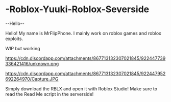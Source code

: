 # -Roblox-Yuuki-Roblox-Severside

--Hello--

Hello! My name is MrFlipPhone. I mainly work on roblox games and roblox exploits.

WIP but working

https://cdn.discordapp.com/attachments/867713132307021845/922447739336421416/unknown.png

https://cdn.discordapp.com/attachments/867713132307021845/922447952692264970/Capture.JPG

Simply download the RBLX and open it with Roblox Studio!
Make sure to read the Read Me script in the serverside!

